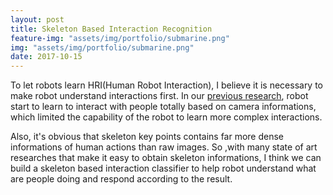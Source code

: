 ```yaml
---
layout: post
title: Skeleton Based Interaction Recognition
feature-img: "assets/img/portfolio/submarine.png"
img: "assets/img/portfolio/submarine.png"
date: 2017-10-15
---
```


To let robots learn HRI(Human Robot Interaction), I believe it is necessary to make robot understand interactions first. In our [previous research](..), robot start to learn to interact with people totally based on camera informations, which limited the capability of the robot to learn more complex interactions.

Also, it's obvious that skeleton key points contains far more dense informations of human actions than raw images. So ,with many state of art researches that make it easy to obtain skeleton informations, I think we can build a skeleton based interaction classifier to help robot understand what are people doing and respond according to the result.
